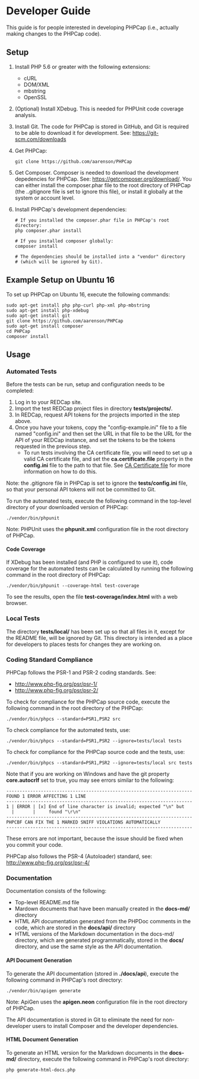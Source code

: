 Developer Guide
===================================================

This guide is for people interested in developing PHPCap (i.e., actually making changes to the PHPCap code).

Setup
--------------------------------------------------------
1. Install PHP 5.6 or greater with the following extensions:
    * cURL
    * DOM/XML
    * mbstring
    * OpenSSL
1. (Optional) Install XDebug. This is needed for PHPUnit code coverage analysis.
1. Install Git. The code for PHPCap is stored in GitHub, and Git is required to be able to download it for development.
   See: https://git-scm.com/downloads
2. Get PHPCap:
     
    ```shell
    git clone https://github.com/aarenson/PHPCap
    ```
    
3. Get Composer. Composer is needed to download the development depedencies for PHPCap.
   See: https://getcomposer.org/download/.
   You can either install the composer.phar file to the root directory of PHPCap (the ..gitignore 
   file is set to ignore this file), or install it globally at the system or account level.
4. Install PHPCap's development dependencies:

    ```shell
    # If you installed the composer.phar file in PHPCap's root directory:
    php composer.phar install
    
    # If you installed composer globally:
    composer install
    
    # The dependencies should be installed into a "vendor" directory
    # (which will be ignored by Git).    
    ```

Example Setup on Ubuntu 16
-----------------------------------------
To set up PHPCap on Ubuntu 16, execute the following commands:
    
```shell
sudo apt-get install php php-curl php-xml php-mbstring
sudo apt-get install php-xdebug
sudo apt-get install git
git clone https://github.com/aarenson/PHPCap
sudo apt-get install composer
cd PHPCap
composer install
```

Usage
-----------------------------------------

### Automated Tests
Before the tests can be run, setup and configuration needs to be completed:
1. Log in to your REDCap site.
2. Import the test REDCap project files in directory __tests/projects/__.
3. In REDCap, request API tokens for the projects imported in the step above.
4. Once you have your tokens, copy the "config-example.ini" file to a file
   named "config.ini" and then set the URL in that file to be the
   URL for the API of your REDCap instance, and set the tokens to be
   the tokens requested in the previous step.
    * To run tests involving the CA certificate file, you will need to set up
      a valid CA certificate file, and set the __ca.certificate.file__ property
      in the __config.ini__ file to the path to that file.
      See [CA Certificate file](CACertificateFile.md) for more information on how to
      do this.
   
Note: the .gitignore file in PHPCap is set to ignore the __tests/config.ini__ file, so that your
personal API tokens will not be committed to Git. 

To run the automated tests, execute the following command in the top-level directory of your downloaded version of PHPCap:

    ./vendor/bin/phpunit
    
Note: PHPUnit uses the **phpunit.xml** configuration file in the root directory of PHPCap.

#### Code Coverage
If XDebug has been installed (and PHP is configured to use it), code coverage for the automated tests can
be calculated by running the following command in the root directory of PHPCap:

    ./vendor/bin/phpunit --coverage-html test-coverage
    
To see the results, open the file **test-coverage/index.html** with a web browser.


### Local Tests
The directory __tests/local/__ has been set up so that all files in it, except for the README file, will be ignored by Git.
This directory is intended as a place for developers to places tests for changes they are working on.

### Coding Standard Compliance
PHPCap follows the PSR-1 and PSR-2 coding standards. See:
* http://www.php-fig.org/psr/psr-1/
* http://www.php-fig.org/psr/psr-2/

To check for compliance for the PHPCap source code, execute the following command in the root directory of the PHPCap:

    ./vendor/bin/phpcs --standard=PSR1,PSR2 src

To check compliance for the automated tests, use:

    ./vendor/bin/phpcs --standard=PSR1,PSR2 --ignore=tests/local tests

To check for compliance for the PHPCap source code and the tests, use:

    ./vendor/bin/phpcs --standard=PSR1,PSR2 --ignore=tests/local src tests
    
Note that if you are working on Windows and have the git property __core.autocrlf__ set to true, you may see errors similar to the following:

    ----------------------------------------------------------------------
    FOUND 1 ERROR AFFECTING 1 LINE
    ----------------------------------------------------------------------
    1 | ERROR | [x] End of line character is invalid; expected "\n" but
      |       |     found "\r\n"
    ----------------------------------------------------------------------
    PHPCBF CAN FIX THE 1 MARKED SNIFF VIOLATIONS AUTOMATICALLY
    ----------------------------------------------------------------------
These errors are not important, because the issue should be fixed when you commit your code.

PHPCap also follows the PSR-4 (Autoloader) standard, see: http://www.php-fig.org/psr/psr-4/


### Documentation

Documentation consists of the following:
* Top-level README.md file
* Mardown documents that have been manually created in the __docs-md/__ directory
* HTML API documentation generated from the PHPDoc comments in the code, which are stored in the __docs/api/__ directory
* HTML versions of the Markdown documentation in the docs-md/ directory, which are generated programmatically, stored in the __docs/__ directory, and use the same style as the API documentation.


#### API Document Generation
To generate the API documentation (stored in **./docs/api**), execute the following command in PHPCap's root directory:

    ./vendor/bin/apigen generate
    
Note: ApiGen uses the **apigen.neon** configuration file in the root directory of PHPCap.

The API documentation is stored in Git to eliminate the need for non-developer users to install Composer and the developer dependencies.

#### HTML Document Generation
To generate an HTML version for the Markdown documents in the __docs-md/__ directory, execute the following command in PHPCap's root directory:

    php generate-html-docs.php

